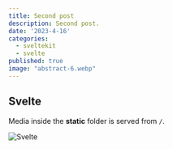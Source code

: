```yaml
---
title: Second post
description: Second post.
date: '2023-4-16'
categories:
  - sveltekit
  - svelte
published: true
image: "abstract-6.webp"
---
```


## Svelte

Media inside the **static** folder is served from `/`.

![Svelte](favicon.png)
